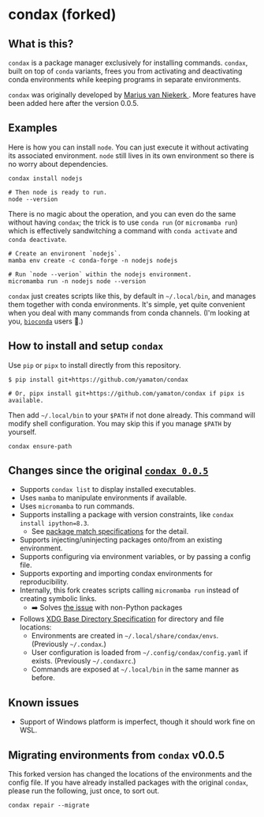 # condax (forked)

## What is this?

`condax` is a package manager exclusively for installing commands. `condax`, built on top of `conda` variants, frees you from activating and deactivating conda environments while keeping programs in separate environments.

`condax` was originally developed by [Marius van Niekerk ](https://github.com/mariusvniekerk/condax). More features have been added here after the version 0.0.5.


## Examples

Here is how you can install `node`. You can just execute it without activating its associated environment. `node` still lives in its own environment so there is no worry about dependencies.

```shell
condax install nodejs

# Then node is ready to run.
node --version
```

There is no magic about the operation, and you can even do the same without having `condax`; the trick is to use `conda run` (or `micromamba run`) which is effectively sandwitching a command with `conda activate` and `conda deactivate`.

```shell
# Create an environent `nodejs`.
mamba env create -c conda-forge -n nodejs nodejs

# Run `node --verion` within the nodejs environment.
micromamba run -n nodejs node --version
```

`condax` just creates scripts like this, by default in `~/.local/bin`, and manages them together with conda environments. It's simple, yet quite convenient when you deal with many commands from conda channels. (I'm looking at you, [`bioconda`](https://bioconda.github.io/) users 🤗.)


## How to install and setup `condax`

Use `pip` or `pipx` to install directly from this repository.

```shell
$ pip install git+https://github.com/yamaton/condax

# Or, pipx install git+https://github.com/yamaton/condax if pipx is available.
```

Then add `~/.local/bin` to your `$PATH` if not done already. This command will modify shell configuration. You may skip this if you manage `$PATH` by yourself.

```shell
condax ensure-path
```


## Changes since the original [`condax 0.0.5`](https://github.com/mariusvniekerk/condax/)

- Supports `condax list` to display installed executables.
- Uses `mamba` to manipulate environments if available.
- Uses `micromamba` to run commands.
- Supports installing a package with version constraints, like `condax install ipython=8.3`.
    - See [package match specifications](https://docs.conda.io/projects/conda/en/latest/user-guide/concepts/pkg-specs.html#package-match-specifications) for the detail.
- Supports injecting/uninjecting packages onto/from an existing environment.
- Supports configuring via environment variables, or by passing a config file.
- Supports exporting and importing condax environments for reproducibility.
- Internally, this fork creates scripts calling `micromamba run` instead of creating symbolic links.
    - ➡️ Solves [the issue](https://github.com/mariusvniekerk/condax/issues/13) with non-Python packages
- Follows [XDG Base Directory Specification](https://stackoverflow.com/questions/1024114/location-of-ini-config-files-in-linux-unix) for directory and file locations:
    - Environments are created in `~/.local/share/condax/envs`. (Previously `~/.condax`.)
    - User configuration is loaded from `~/.config/condax/config.yaml` if exists. (Previously `~/.condaxrc`.)
    - Commands are exposed at `~/.local/bin` in the same manner as before.


## Known issues

- Support of Windows platform is imperfect, though it should work fine on WSL.


## Migrating environments from `condax` v0.0.5

This forked version has changed the locations of the environments and the config file. If you have already installed packages with the original `condax`, please run the following, just once, to sort out.

```shell
condax repair --migrate
```
